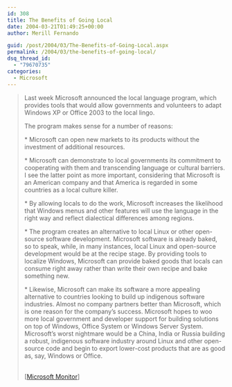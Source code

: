 ```yaml
---
id: 308
title: The Benefits of Going Local
date: 2004-03-21T01:49:25+00:00
author: Merill Fernando

guid: /post/2004/03/The-Benefits-of-Going-Local.aspx
permalink: /2004/03/the-benefits-of-going-local/
dsq_thread_id:
  - "79670735"
categories:
  - Microsoft
---
```

<body xmlns="http://www.w3.org/1999/xhtml">
    <div class="Section1">
        <blockquote style='margin-top:5.0pt;margin-bottom:5.0pt'> 
        <p>
            Last week Microsoft announced the local language program, which provides tools that
            would allow governments and volunteers to adapt Windows XP or Office 2003 to the local
            lingo.
        </p>
        <p>
            The program makes sense for a number of reasons:
        </p>
        <p>
            * Microsoft can open new markets to its products without the investment of additional
            resources.
        </p>
        <p>
            * Microsoft can demonstrate to local governments its commitment to cooperating with
            them and transcending language or cultural barriers. I see the latter point as more
            important, considering that Microsoft is an American company and that America is regarded
            in some countries as a local culture killer.
        </p>
        <p>
            * By allowing locals to do the work, Microsoft increases the likelihood that Windows
            menus and other features will use the language in the right way and reflect dialectical
            differences among regions.
        </p>
        <p>
            * The program creates an alternative to local Linux or other open-source software
            development. Microsoft software is already baked, so to speak, while, in many instances,
            local Linux and open-source development would be at the recipe stage. By providing
            tools to localize Windows, Microsoft can provide baked goods that locals can consume
            right away rather than write their own recipe and bake something new.
        </p>
        <p>
            * Likewise, Microsoft can make its software a more appealing alternative to countries
            looking to build up indigenous software industries. Almost no company partners better
            than Microsoft, which is one reason for the company&rsquo;s success. Microsoft hopes
            to woo more local government and developer support for building solutions on top of
            Windows, Office System or Windows Server System. Microsoft&rsquo;s worst nightmare
            would be a China, India or Russia building a robust, indigenous software industry
            around Linux and other open-source code and begin to export lower-cost products that
            are as good as, say, Windows or Office.
        </p>
        <p class="MsoNormal">
            <br />
            [<a href="http://www.microsoftmonitor.com/archives/002504.html">Microsoft Monitor</a>]
        </p>
        </blockquote>
    </div>
</body>